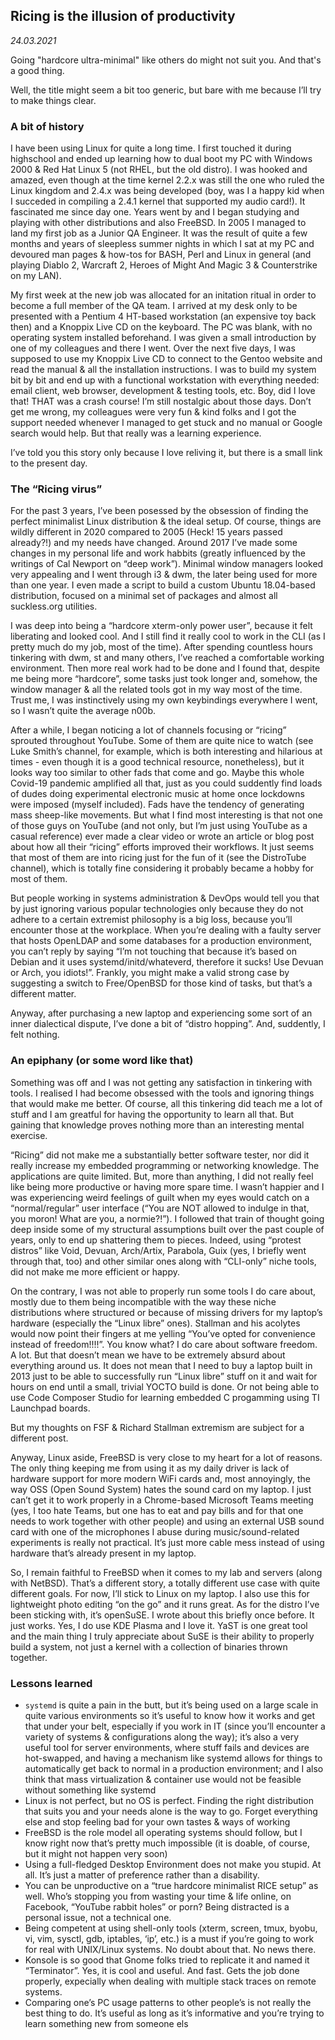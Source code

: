 ## Ricing is the illusion of productivity

*24.03.2021*

Going "hardcore ultra-minimal" like others do might not suit you. And that's a good thing.

Well, the title might seem a bit too generic, but bare with me because I’ll try to make things clear.

### A bit of history

I have been using Linux for quite a long time. I first touched it during highschool and ended up learning how to dual boot my PC with Windows 2000 & Red Hat Linux 5 (not RHEL, but the old distro). I was hooked and amazed, even though at the time kernel 2.2.x was still the one who ruled the Linux kingdom and 2.4.x was being developed (boy, was I a happy kid when I succeded in compiling a 2.4.1 kernel that supported my audio card!). It fascinated me since day one. Years went by and I began studying and playing with other distributions and also FreeBSD. In 2005 I managed to land my first job as a Junior QA Engineer. It was the result of quite a few months and years of sleepless summer nights in which I sat at my PC and devoured man pages & how-tos for BASH, Perl and Linux in general (and playing Diablo 2, Warcraft 2, Heroes of Might And Magic 3 & Counterstrike on my LAN).

My first week at the new job was allocated for an initation ritual in order to become a full member of the QA team. I arrived at my desk only to be presented with a Pentium 4 HT-based workstation (an expensive toy back then) and a Knoppix Live CD on the keyboard. The PC was blank, with no operating system installed beforehand. I was given a small introduction by one of my colleagues and there I went. Over the next five days, I was supposed to use my Knoppix Live CD to connect to the Gentoo website and read the manual & all the installation instructions. I was to build my system bit by bit and end up with a functional workstation with everything needed: email client, web browser, development & testing tools, etc. Boy, did I love that! THAT was a crash course! I’m still nostalgic about those days. Don’t get me wrong, my colleagues were very fun & kind folks and I got the support needed whenever I managed to get stuck and no manual or Google search would help. But that really was a learning experience.

I’ve told you this story only because I love reliving it, but there is a small link to the present day.

### The “Ricing virus”

For the past 3 years, I’ve been posessed by the obsession of finding the perfect minimalist Linux distribution & the ideal setup. Of course, things are wildly different in 2020 compared to 2005 (Heck! 15 years passed already?!) and my needs have changed. Around 2017 I’ve made some changes in my personal life and work habbits (greatly influenced by the writings of Cal Newport on “deep work”). Minimal window managers looked very appealing and I went through i3 & dwm, the later being used for more than one year. I even made a script to build a custom Ubuntu 18.04-based distribution, focused on a minimal set of packages and almost all suckless.org utilities.

I was deep into being a “hardcore xterm-only power user”, because it felt liberating and looked cool. And I still find it really cool to work in the CLI (as I pretty much do my job, most of the time). After spending countless hours tinkering with dwm, st and many others, I’ve reached a comfortable working environment. Then more real work had to be done and I found that, despite me being more “hardcore”, some tasks just took longer and, somehow, the window manager & all the related tools got in my way most of the time. Trust me, I was instinctively using my own keybindings everywhere I went, so I wasn’t quite the average n00b.

After a while, I began noticing a lot of channels focusing or “ricing” sprouted throughout YouTube. Some of them are quite nice to watch (see Luke Smith’s channel, for example, which is both interesting and hilarious at times - even though it is a good technical resource, nonetheless), but it looks way too similar to other fads that come and go. Maybe this whole Covid-19 pandemic amplified all that, just as you could suddently find loads of dudes doing experimental electronic music at home once lockdowns were imposed (myself included). Fads have the tendency of generating mass sheep-like movements. But what I find most interesting is that not one of those guys on YouTube (and not only, but I’m just using YouTube as a casual reference) ever made a clear video or wrote an article or blog post about how all their “ricing” efforts improved their workflows. It just seems that most of them are into ricing just for the fun of it (see the DistroTube channel), which is totally fine considering it probably became a hobby for most of them.

But people working in systems administration & DevOps would tell you that by just ignoring various popular technologies only because they do not adhere to a certain extremist philosophy is a big loss, because you’ll encounter those at the workplace. When you’re dealing with a faulty server that hosts OpenLDAP and some databases for a production environment, you can’t reply by saying “I’m not touching that because it’s based on Debian and it uses systemd/initd/whateverd, therefore it sucks! Use Devuan or Arch, you idiots!”. Frankly, you might make a valid strong case by suggesting a switch to Free/OpenBSD for those kind of tasks, but that’s a different matter.

Anyway, after purchasing a new laptop and experiencing some sort of an inner dialectical dispute, I’ve done a bit of “distro hopping”. And, suddently, I felt nothing.

### An epiphany (or some word like that)

Something was off and I was not getting any satisfaction in tinkering with tools. I realised I had become obsessed with the tools and ignoring things that would make me better. Of course, all this tinkering did teach me a lot of stuff and I am greatful for having the opportunity to learn all that. But gaining that knowledge proves nothing more than an interesting mental exercise.

“Ricing” did not make me a substantially better software tester, nor did it really increase my embedded programming or networking knowledge. The applications are quite limited. But, more than anything, I did not really feel like being more productive or having more spare time. I wasn’t happier and I was experiencing weird feelings of guilt when my eyes would catch on a “normal/regular” user interface (“You are NOT allowed to indulge in that, you moron! What are you, a normie?!”). I followed that train of thought going deep inside some of my structural assumptions built over the past couple of years, only to end up shattering them to pieces. Indeed, using “protest distros” like Void, Devuan, Arch/Artix, Parabola, Guix (yes, I briefly went through that, too) and other similar ones along with “CLI-only” niche tools, did not make me more efficient or happy.

On the contrary, I was not able to properly run some tools I do care about, mostly due to them being incompatible with the way these niche distributions where structured or because of missing drivers for my laptop’s hardware (especially the “Linux libre” ones). Stallman and his acolytes would now point their fingers at me yelling “You’ve opted for convenience instead of freedom!!!!”. You know what? I do care about software freedom. A lot. But that doesn’t mean we have to be extremely absurd about everything around us. It does not mean that I need to buy a laptop built in 2013 just to be able to successfully run “Linux libre” stuff on it and wait for hours on end until a small, trivial YOCTO build is done. Or not being able to use Code Composer Studio for learning embedded C progamming using TI Launchpad boards.

But my thoughts on FSF & Richard Stallman extremism are subject for a different post.

Anyway, Linux aside, FreeBSD is very close to my heart for a lot of reasons. The only thing keeping me from using it as my daily driver is lack of hardware support for more modern WiFi cards and, most annoyingly, the way OSS (Open Sound System) hates the sound card on my laptop. I just can’t get it to work properly in a Chrome-based Microsoft Teams meeting (yes, I too hate Teams, but one has to eat and pay bills and for that one needs to work together with other people) and using an external USB sound card with one of the microphones I abuse during music/sound-related experiments is really not practical. It’s just more cable mess instead of using hardware that’s already present in my laptop.

So, I remain faithful to FreeBSD when it comes to my lab and servers (along with NetBSD). That’s a different story, a totally different use case with quite different goals. For now, I’ll stick to Linux on my laptop. I also use this for lightweight photo editing “on the go” and it runs great. As for the distro I’ve been sticking with, it’s openSuSE. I wrote about this briefly once before. It just works. Yes, I do use KDE Plasma and I love it. YaST is one great tool and the main thing I truly appreciate about SuSE is their ability to properly build a system, not just a kernel with a collection of binaries thrown together.

### Lessons learned

+ ```systemd``` is quite a pain in the butt, but it’s being used on a large scale in quite various environments so it’s useful to know how it works and get that under your belt, especially if you work in IT (since you’ll encounter a variety of systems & configurations along the way); it’s also a very useful tool for server environments, where stuff fails and devices are hot-swapped, and having a mechanism like systemd allows for things to automatically get back to normal in a production environment; and I also think that mass virtualization & container use would not be feasible without something like systemd
+ Linux is not perfect, but no OS is perfect. Finding the right distribution that suits you and your needs alone is the way to go. Forget everything else and stop feeling bad for your own tastes & ways of working
+ FreeBSD is the role model all operating systems should follow, but I know right now that’s pretty much impossible (it is doable, of course, but it might not happen very soon)
+ Using a full-fledged Desktop Environment does not make you stupid. At all. It’s just a matter of preference rather than a disability.
+ You can be unproductive on a “true hardcore minimalist RICE setup” as well. Who’s stopping you from wasting your time & life online, on Facebook, “YouTube rabbit holes” or porn? Being distracted is a personal issue, not a technical one.
+ Being competent at using shell-only tools (xterm, screen, tmux, byobu, vi, vim, sysctl, gdb, iptables, ‘ip’, etc.) is a must if you’re going to work for real with UNIX/Linux systems. No doubt about that. No news there.
+ Konsole is so good that Gnome folks tried to replicate it and named it “Terminator”. Yes, it is cool and useful. And fast. Gets the job done properly, expecially when dealing with multiple stack traces on remote systems.
+ Comparing one’s PC usage patterns to other people’s is not really the best thing to do. It’s useful as long as it’s informative and you’re trying to learn something new from someone els
